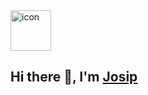 <div style="display: flex; align-items: flex-start;"><img src="https://techstack-generator.vercel.app/github-icon.svg" alt="icon" width="65" height="65" />
</div>

## Hi there 👋, I'm [Josip](https://www.linkedin.com/in/josip-buli%C4%87-8121612bb/)
